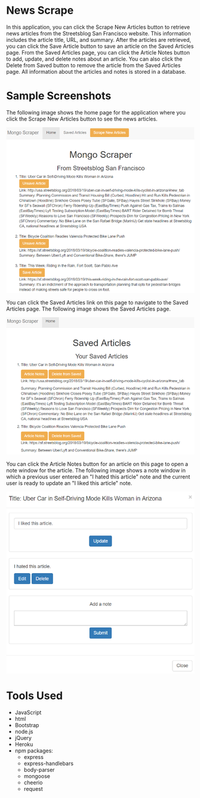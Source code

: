 # News Scrape

In this application, you can click the Scrape New Articles button to retrieve news articles from the Streetsblog San Francisco website. This information includes the article title, URL, and summary. After the articles are retrieved, you can click the Save Article button to save an article on the Saved Articles page. From the Saved Articles page, you can click the Article Notes button to add, update, and delete notes about an article. You can also click the Delete from Saved button to remove the article from the Saved Articles page. All information about the articles and notes is stored in a database.

# Sample Screenshots

The following image shows the home page for the application where you click the Scrape New Articles button to see the news articles.  

![News_Scrape image](public/assets/images/newsScrape.png)

You can click the Saved Articles link on this page to navigate to the Saved Articles page. The following image shows the Saved Articles page.

![Saved_Articles image](public/assets/images/savedArticles.png)

You can click the Article Notes button for an article on this page to open a note window for the article. The following image shows a note window in which a previous user entered an "I hated this article" note and the current user is ready to update an "I liked this article" note.

![Note_Window image](public/assets/images/noteWindow.png)


# Tools Used

- JavaScript
- html
- Bootstrap
- node.js
- jQuery
- Heroku
- npm packages:
	- express
	- express-handlebars
	- body-parser
	- mongoose
	- cheerio
	- request 